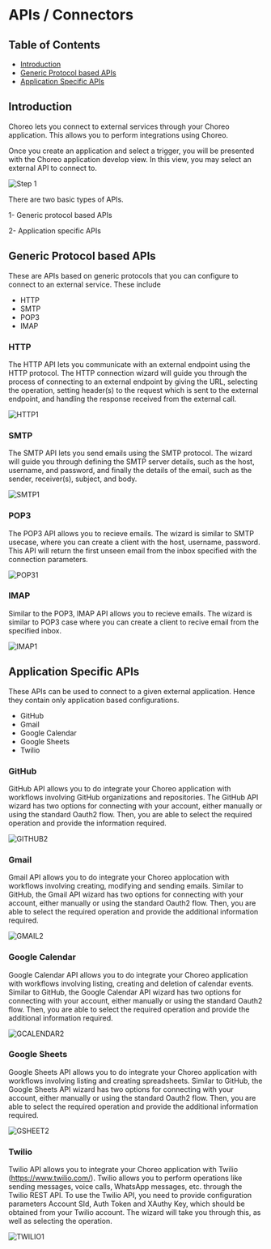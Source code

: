 # APIs / Connectors 

## Table of Contents 
<!--ts-->
* [Introduction](#Introduction)  
* [Generic Protocol based APIs](#Generic-Protocol-based-APIs)
* [Application Specific APIs](#Application-specific-APIs)

<!--te-->

## Introduction 

Choreo lets you connect to external services through your Choreo application. This allows you to perform integrations using Choreo.

Once you create an application and select a trigger, you will be presented with the Choreo application develop view. In this view, you may select an external API to connect to.

![Step 1](images/connector/image2.png)

There are two basic types of APIs.    

1- Generic protocol based  APIs   

2- Application specific APIs

## Generic Protocol based APIs

These are APIs based on generic protocols that you can configure to connect to an external service. These include  
 * HTTP  
 * SMTP  
 * POP3  
 * IMAP 

### HTTP
The HTTP API lets you communicate with an external endpoint using the HTTP protocol. The HTTP connection wizard will guide you through the process of connecting to an external endpoint by giving the URL, selecting the operation, setting header(s) to the request which is sent to the external endpoint, and handling the response received from the external call.

![HTTP1](images/connector/image1.png) 

### SMTP
The SMTP API lets you send emails using the SMTP protocol. The wizard will guide you through defining the SMTP server details, such as the host, username, and password, and finally the details of the email, such as the sender, receiver(s), subject, and body. 

![SMTP1](images/connector/smtp1.png) 

### POP3
The POP3 API allows you to recieve emails. The wizard is similar to SMTP usecase, where you can create a client with the host, username, password. This API will return the first unseen email from the inbox specified with the connection parameters. 

![POP31](images/connector/pop31.png) 

### IMAP
Similar to the POP3, IMAP API allows you to recieve emails. The wizard is similar to POP3 case where you can create a client to recive email from the specified inbox.

![IMAP1](images/connector/imap1.png) 

## Application Specific APIs

These APIs can be used to connect to a given external application. Hence they contain only application based configurations.
  * GitHub
  * Gmail
  * Google Calendar
  * Google Sheets
  * Twilio
  
### GitHub  
GitHub API allows you to do integrate your Choreo application with workflows involving GitHub organizations and repositories. The GitHub API wizard has two options for connecting with your account, either manually or using the standard Oauth2 flow. Then, you are able to select the required operation and provide the information required. 

![GITHUB2](images/connector/github2.png) 

### Gmail
Gmail API allows you to do integrate your Choreo applocation with workflows involving creating, modifying and sending emails. Similar to GitHub, the Gmail API wizard has two options for connecting with your account, either manually or using the standard Oauth2 flow. Then, you are able to select the required operation and provide the additional information required. 

![GMAIL2](images/connector/gmail2.png) 

### Google Calendar
Google Calendar API allows you to do integrate your Choreo application with workflows involving listing, creating and deletion of calendar events. Similar to GitHub, the Google Calendar API wizard has two options for connecting with your account, either manually or using the standard Oauth2 flow. Then, you are able to select the required operation and provide the additional information required. 

![GCALENDAR2](images/connector/gcalendar2.png) 

### Google Sheets
Google Sheets API allows you to do integrate your Choreo application with workflows involving listing and creating spreadsheets. Similar to GitHub, the Google Sheets API wizard has two options for connecting with your account, either manually or using the standard Oauth2 flow. Then, you are able to select the required operation and provide the additional information required. 

![GSHEET2](images/connector/gsheets2.png) 

### Twilio
Twilio API allows you to integrate your Choreo application with Twilio (https://www.twilio.com/). Twilio allows you to perform operations like sending messages, voice calls, WhatsApp messages, etc. through the Twilio REST API. To use the Twilio API, you need to provide configuration parameters Account SId, Auth Token and XAuthy Key, which should be obtained from your Twilio account. The wizard will take you through this, as well as selecting the operation.

![TWILIO1](images/connector/image3.png)
